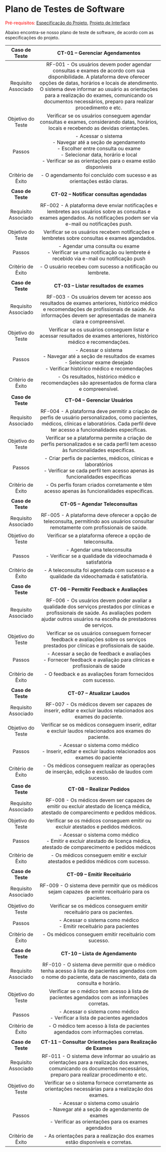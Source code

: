 # Plano de Testes de Software

<span style="color:red">Pré-requisitos: <a href="2-Especificação do Projeto.md"> Especificação do Projeto</a></span>, <a href="3-Projeto de Interface.md"> Projeto de Interface</a>

Abaixo encontra-se nosso plano de teste de software, de acordo com as especificações do projeto.

| **Caso de Teste** 	| **CT-01 – Gerenciar Agendamentos** 	|
|:---:	|:---:	|
|	Requisito Associado 	| RF-001 - Os usuários devem poder agendar consultas e exames de acordo com sua disponibilidade. A plataforma deve oferecer opções de datas, horários e locais de atendimento. O sistema deve informar ao usuário as orientações para a realização do exames, comunicando os documentos necessários, preparo para realizar procedimento e etc.	|
| Objetivo do Teste 	| Verificar se os usuários conseguem agendar consultas e exames, considerando datas, horários, locais e recebendo as devidas orientações.	|
| Passos 	| - Acessar o sistema <br> - Navegar até a seção de agendamento <br> - Escolher entre consulta ou exame <br> - Selecionar data, horário e local <br> - Verificar se as orientações para o exame estão disponíveis	|
|Critério de Êxito | - O agendamento foi concluído com sucesso e as orientações estão claras.	|
|  	|  	|
| **Caso de Teste** 	| **CT-02 – Notificar consultas agendadas**	|
|Requisito Associado | RF-002 - A plataforma deve enviar notificações e lembretes aos usuários sobre as consultas e exames agendados. As notificações podem ser via e-mail ou notificações push.	|
| Objetivo do Teste 	| Verificar se os usuários recebem notificações e lembretes sobre consultas e exames agendados.	|
| Passos 	| - Agendar uma consulta ou exame <br> - Verificar se uma notificação ou lembrete é recebido via e-mail ou notificação push	|
|Critério de Êxito | - O usuário recebeu com sucesso a notificação ou lembrete.	|
|  	|  	|
| **Caso de Teste** 	| **CT-03 – Listar resultados de exames**	|
|Requisito Associado | RF-003 - Os usuários devem ter acesso aos resultados de exames anteriores, histórico médico e recomendações de profissionais de saúde. As informações devem ser apresentadas de maneira clara e compreensível.	|
| Objetivo do Teste 	| Verificar se os usuários conseguem listar e acessar resultados de exames anteriores, histórico médico e recomendações.	|
| Passos 	| - Acessar o sistema <br> - Navegar até a seção de resultados de exames <br> - Selecionar exame desejado <br> - Verificar histórico médico e recomendações	|
|Critério de Êxito | - Os resultados, histórico médico e recomendações são apresentados de forma clara e compreensível.	|
| **Caso de Teste** 	| **CT-04 – Gerenciar Usuários**	|
|Requisito Associado | RF-004 - A plataforma deve permitir a criação de perfis de usuário personalizados, como pacientes, médicos, clínicas e laboratórios. Cada perfil deve ter acesso a funcionalidades específicas.	|
| Objetivo do Teste 	| Verificar se a plataforma permite a criação de perfis personalizados e se cada perfil tem acesso às funcionalidades específicas.	|
| Passos 	| - Criar perfis de pacientes, médicos, clínicas e laboratórios <br> - Verificar se cada perfil tem acesso apenas às funcionalidades específicas	|
|Critério de Êxito | - Os perfis foram criados corretamente e têm acesso apenas às funcionalidades específicas.	|
|  	|  	|
| **Caso de Teste** 	| **CT-05 – Agendar Teleconsultas**	|
|Requisito Associado | RF-005 - A plataforma deve oferecer a opção de teleconsulta, permitindo aos usuários consultar remotamente com profissionais de saúde. 	|
| Objetivo do Teste 	| Verificar se a plataforma oferece a opção de teleconsulta.	|
| Passos 	| - Agendar uma teleconsulta <br> - Verificar se a qualidade da videochamada é satisfatória	|
|Critério de Êxito | - A teleconsulta foi agendada com sucesso e a qualidade da videochamada é satisfatória.	|
|  	|  	|
| **Caso de Teste** 	| **CT-06 – Permitir Feedback e Avaliações**	|
|Requisito Associado | RF-006 - Os usuários devem poder avaliar a qualidade dos serviços prestados por clínicas e profissionais de saúde. As avaliações podem ajudar outros usuários na escolha de prestadores de serviços.	|
| Objetivo do Teste 	| Verificar se os usuários conseguem fornecer feedback e avaliações sobre os serviços prestados por clínicas e profissionais de saúde.	|
| Passos 	| - Acessar a seção de feedback e avaliações <br> - Fornecer feedback e avaliação para clínicas e profissionais de saúde	|
|Critério de Êxito | - O feedback e as avaliações foram fornecidos com sucesso.	|
|  	|  	|
| **Caso de Teste** 	| **CT-07 – Atualizar Laudos**	|
|Requisito Associado | RF-007 - Os médicos devem ser capazes de inserir, editar e excluir laudos relacionados aos exames do paciente.	|
| Objetivo do Teste 	| Verificar se os médicos conseguem inserir, editar e excluir laudos relacionados aos exames do paciente.	|
| Passos 	| - Acessar o sistema como médico <br> - Inserir, editar e excluir laudos relacionados aos exames do paciente	|
|Critério de Êxito | - Os médicos conseguem realizar as operações de inserção, edição e exclusão de laudos com sucesso.	|
| **Caso de Teste** 	| **CT-08 – Realizar Pedidos**	|
|Requisito Associado | RF-008 - Os médicos devem ser capazes de emitir ou excluir atestado de licença médica, atestado de comparecimento e pedidos médicos.	|
| Objetivo do Teste 	| Verificar se os médicos conseguem emitir ou excluir atestados e pedidos médicos.	|
| Passos 	| - Acessar o sistema como médico <br> - Emitir e excluir atestado de licença médica, atestado de comparecimento e pedidos médicos	|
|Critério de Êxito | - Os médicos conseguem emitir e excluir atestados e pedidos médicos com sucesso.	|
|  	|  	|
| **Caso de Teste** 	| **CT-09 – Emitir Receituário**	|
|Requisito Associado | RF-009 - O sistema deve permitir que os médicos sejam capazes de emitir receituário para os pacientes.	|
| Objetivo do Teste 	| Verificar se os médicos conseguem emitir receituário para os pacientes.	|
| Passos 	| - Acessar o sistema como médico <br> - Emitir receituário para pacientes	|
|Critério de Êxito | - Os médicos conseguem emitir receituário com sucesso.	|
|  	|  	|
| **Caso de Teste** 	| **CT-10 – Lista de Agendamento**	|
|Requisito Associado | RF-010 - O sistema deve permitir que o médico tenha acesso à lista de pacientes agendados com o nome do paciente, data de nascimento, data da consulta e horário.	|
| Objetivo do Teste 	| Verificar se o médico tem acesso à lista de pacientes agendados com as informações corretas.	|
| Passos 	| - Acessar o sistema como médico <br> - Verificar a lista de pacientes agendados	|
|Critério de Êxito | - O médico tem acesso à lista de pacientes agendados com informações corretas.	|
|  	|  	|
| **Caso de Teste** 	| **CT-11 – Consultar Orientações para Realização de Exames**	|
|Requisito Associado | RF-011 - O sistema deve informar ao usuário as orientações para a realização dos exames, comunicando os documentos necessários, preparo para realizar procedimento e etc.	|
| Objetivo do Teste 	| Verificar se o sistema fornece corretamente as orientações necessárias para a realização dos exames.	|
| Passos 	| - Acessar o sistema como usuário <br> - Navegar até a seção de agendamento de exames <br> - Verificar as orientações para os exames agendados	|
|Critério de Êxito | - As orientações para a realização dos exames estão disponíveis e corretas.	|
